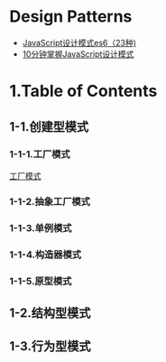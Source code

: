 
# Design Patterns

- [JavaScript设计模式es6（23种)](https://juejin.cn/post/6844904032826294286)
- [10分钟掌握JavaScript设计模式](https://juejin.cn/post/7052148234097000462)

# 1.Table of Contents

## 1-1.创建型模式

### 1-1-1.工厂模式

[工厂模式](../1.creation-pattern/1-1.factory.js)

### 1-1-2.抽象工厂模式

### 1-1-3.单例模式

### 1-1-4.构造器模式

### 1-1-5.原型模式

## 1-2.结构型模式

## 1-3.行为型模式

